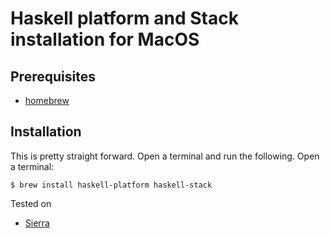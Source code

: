 # Haskell platform and Stack installation for MacOS

## Prerequisites

* [homebrew](https://brew.sh/)

## Installation

This is pretty straight forward. Open a terminal and run the following. Open a terminal:

```
$ brew install haskell-platform haskell-stack
```


Tested on
* [Sierra](https://www.apple.com/macos/sierra/)
